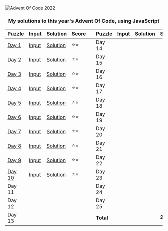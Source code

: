 <picture>

![Advent Of Code 2022](https://www.smarty.com/img/advent-of-code-2022.png)

</picture>
<h3 align=center>My solutions to this year's Advent Of Code, using JavaScript</h3>

<div align=center>

| Puzzle                                         | Input                     | Solution                    | Score  |     | Puzzle    | Input                | Solution            | Score     |
| ---------------------------------------------- | ------------------------- | --------------------------- | ------ | --- | --------- | -------------------- | ------------------- | --------- |
| [Day 1](https://adventofcode.com/2022/day/1)   | [Input](day-1/input.txt)  | [Solution](day-1/day1.js)   | ⭐️⭐️ |     | Day 14    | [](day-14/input.txt) | [](day-14/day14.js) |           |
| [Day 2](https://adventofcode.com/2022/day/2)   | [Input](day-2/input.txt)  | [Solution](day-2/day2.js)   | ⭐️⭐️ |     | Day 15    | [](day-15/input.txt) | [](day-15/day15.js) |           |
| [Day 3](https://adventofcode.com/2022/day/3)   | [Input](day-3/input.txt)  | [Solution](day-3/day3.js)   | ⭐️⭐️ |     | Day 16    | [](day-16/input.txt) | [](day-16/day16.js) |           |
| [Day 4](https://adventofcode.com/2022/day/4)   | [Input](day-4/input.txt)  | [Solution](day-4/day4.js)   | ⭐️⭐️ |     | Day 17    | [](day-17/input.txt) | [](day-17/day17.js) |           |
| [Day 5](https://adventofcode.com/2022/day/5)   | [Input](day-5/input.txt)  | [Solution](day-5/day5.js)   | ⭐️⭐️ |     | Day 18    | [](day-18/input.txt) | [](day-18/day18.js) |           |
| [Day 6](https://adventofcode.com/2022/day/6)   | [Input](day-6/input.txt)  | [Solution](day-6/day6.js)   | ⭐️⭐️ |     | Day 19    | [](day-19/input.txt) | [](day-19/day19.js) |           |
| [Day 7](https://adventofcode.com/2022/day/7)   | [Input](day-7/input.txt)  | [Solution](day-7/day7.js)   | ⭐️⭐️ |     | Day 20    | [](day-20/input.txt) | [](day-20/day20.js) |           |
| [Day 8](https://adventofcode.com/2022/day/8)   | [Input](day-8/input.txt)  | [Solution](day-8/day8.js)   | ⭐️⭐️ |     | Day 21    | [](day-21/input.txt) | [](day-21/day21.js) |           |
| [Day 9](https://adventofcode.com/2022/day/9)   | [Input](day-9/input.txt)  | [Solution](day-9/day9.js)   | ⭐️⭐️ |     | Day 22    | [](day-22/input.txt) | [](day-22/day22.js) |           |
| [Day 10](https://adventofcode.com/2022/day/10) | [Input](day-10/input.txt) | [Solution](day-10/day10.js) | ⭐️⭐️ |     | Day 23    | [](day-23/input.txt) | [](day-23/day23.js) |           |
| Day 11                                         | [](day-11/input.txt)      | [](day-11/day11.js)         |        |     | Day 24    | [](day-24/input.txt) | [](day-24/day24.js) |           |
| Day 12                                         | [](day-12/input.txt)      | [](day-12/day12.js)         |        |     | Day 25    | [](day-25/input.txt) | [](day-25/day25.js) |           |
| Day 13                                         | [](day-13/input.txt)      | [](day-13/day13.js)         |        |     | **Total** |                      |                     | **20⭐️** |

</div>
